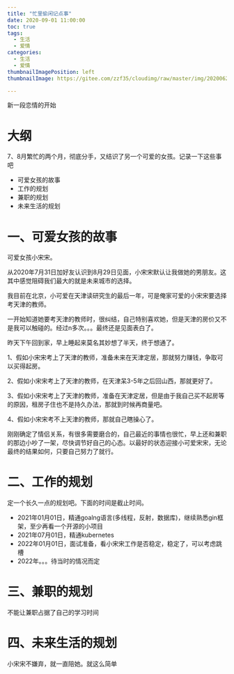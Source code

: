 ```yaml
---
title: "忙里偷闲记点事"
date: 2020-09-01 11:00:00
toc: true
tags:
  - 生活
  - 爱情
categories:
  - 生活
  - 爱情
thumbnailImagePosition: left
thumbnailImage: https://gitee.com/zzf35/cloudimg/raw/master/img/20200628112608.jpg

---
```


新一段恋情的开始

<!--more-->

# 大纲

7、8月繁忙的两个月，彻底分手，又结识了另一个可爱的女孩。记录一下这些事吧

- 可爱女孩的故事
- 工作的规划
- 兼职的规划
- 未来生活的规划



# 一、可爱女孩的故事

可爱女孩小宋宋。

从2020年7月31日加好友认识到8月29日见面，小宋宋默认让我做她的男朋友。这其中感觉阻碍我们最大的就是未来城市的选择。

我目前在北京，小可爱在天津读研究生的最后一年，可是俺家可爱的小宋宋要选择考天津的教师。

一开始知道她要考天津的教师时，很纠结，自己特别喜欢她，但是天津的房价又不是我可以触碰的。经过n多次。。。最终还是见面表白了。



昨天下午回到家，早上睡起来莫名其妙想了半天，终于想通了。

1、假如小宋宋考上了天津的教师，准备未来在天津定居，那就努力赚钱，争取可以买得起房。

2、假如小宋宋考上了天津的教师，在天津呆3-5年之后回山西，那就更好了。

3、假如小宋宋考上了天津的教师，准备在天津定居，但是由于我自己买不起房等的原因，租房子住也不是持久办法，那就到时候再商量吧。

4、假如小宋宋考不上天津的教师，那就自己瞎操心了。



刚刚确定了情侣关系，有很多需要磨合的，自己最近的事情也很忙，早上还和兼职的那边小吵了一架，尽快调节好自己的心态。以最好的状态迎接小可爱宋宋，无论最终的结果如何，只要自己努力了就行。



# 二、工作的规划

定一个长久一点的规划吧。下面的时间是截止时间。

- 2021年01月01日，精通goalng语言(多线程，反射，数据库)，继续熟悉gin框架，至少再看一个开源的小项目
- 2021年07月01日，精通kubernetes
- 2022年01月01日，面试准备，看小宋宋工作是否稳定，稳定了，可以考虑跳槽
- 2022年。。。待当时的情况而定





# 三、兼职的规划

不能让兼职占据了自己的学习时间



# 四、未来生活的规划

小宋宋不嫌弃，就一直陪她。就这么简单



















